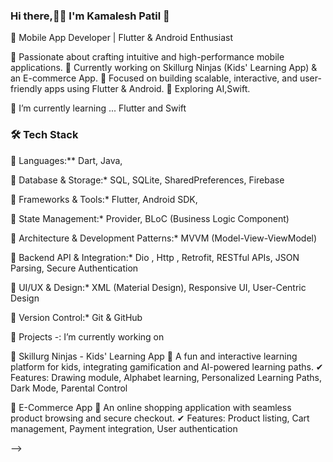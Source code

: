 ### Hi there,👨‍💻 I'm Kamalesh Patil 👋

🚀 Mobile App Developer | Flutter & Android Enthusiast

🔹 Passionate about crafting intuitive and high-performance mobile applications.
🔹 Currently working on Skillurg Ninjas (Kids' Learning App) & an E-commerce App.
🔹 Focused on building scalable, interactive, and user-friendly apps using Flutter & Android.
🔹 Exploring AI,Swift.

🌱 I’m currently learning ... Flutter and Swift

### 🛠 Tech Stack
🔹 Languages:** Dart, Java,

🔹 Database & Storage:* SQL, SQLite, SharedPreferences, Firebase

🔹 Frameworks & Tools:* Flutter, Android SDK,

🔹 State Management:* Provider, BLoC (Business Logic Component)
     
🔹 Architecture & Development Patterns:*  MVVM (Model-View-ViewModel)    

🔹 Backend API & Integration:* Dio , Http , Retrofit, RESTful APIs, JSON Parsing, Secure Authentication

🔹 UI/UX & Design:* XML (Material Design), Responsive UI, User-Centric Design

🔹 Version Control:* Git & GitHub


🚀 Projects -: I’m currently working on
  
📌 Skillurg Ninjas - Kids' Learning App
🔸 A fun and interactive learning platform for kids, integrating gamification and AI-powered learning paths.
✔ Features: Drawing module, Alphabet learning, Personalized Learning Paths, Dark Mode, Parental Control

📌 E-Commerce App
🔸 An online shopping application with seamless product browsing and secure checkout.
✔ Features: Product listing, Cart management, Payment integration, User authentication


-->
